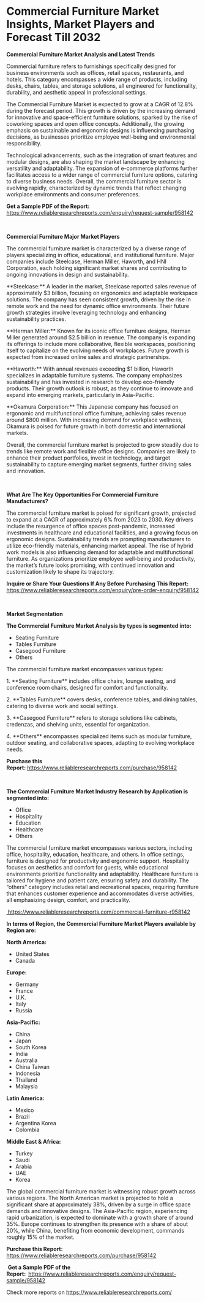 <p><h1>Commercial Furniture Market Insights, Market Players and Forecast Till 2032</h1></p><p><strong>Commercial Furniture Market Analysis and Latest Trends</strong></p>
<p><p>Commercial furniture refers to furnishings specifically designed for business environments such as offices, retail spaces, restaurants, and hotels. This category encompasses a wide range of products, including desks, chairs, tables, and storage solutions, all engineered for functionality, durability, and aesthetic appeal in professional settings.</p><p>The Commercial Furniture Market is expected to grow at a CAGR of 12.8% during the forecast period. This growth is driven by the increasing demand for innovative and space-efficient furniture solutions, sparked by the rise of coworking spaces and open office concepts. Additionally, the growing emphasis on sustainable and ergonomic designs is influencing purchasing decisions, as businesses prioritize employee well-being and environmental responsibility. </p><p>Technological advancements, such as the integration of smart features and modular designs, are also shaping the market landscape by enhancing versatility and adaptability. The expansion of e-commerce platforms further facilitates access to a wider range of commercial furniture options, catering to diverse business needs. Overall, the commercial furniture sector is evolving rapidly, characterized by dynamic trends that reflect changing workplace environments and consumer preferences.</p></p>
<p><strong>Get a Sample PDF of the Report:&nbsp;</strong> <a href="https://www.reliableresearchreports.com/enquiry/request-sample/958142?utm_campaign=2203&utm_medium=2&utm_source=Github&utm_content=ia&utm_term=08022025&utm_id=commercial-furniture">https://www.reliableresearchreports.com/enquiry/request-sample/958142</a></p>
<p>&nbsp;</p>
<p><strong>Commercial Furniture Major Market Players</strong></p>
<p><p>The commercial furniture market is characterized by a diverse range of players specializing in office, educational, and institutional furniture. Major companies include Steelcase, Herman Miller, Haworth, and HNI Corporation, each holding significant market shares and contributing to ongoing innovations in design and sustainability.</p><p>**Steelcase:** A leader in the market, Steelcase reported sales revenue of approximately $3 billion, focusing on ergonomics and adaptable workspace solutions. The company has seen consistent growth, driven by the rise in remote work and the need for dynamic office environments. Their future growth strategies involve leveraging technology and enhancing sustainability practices.</p><p>**Herman Miller:** Known for its iconic office furniture designs, Herman Miller generated around $2.5 billion in revenue. The company is expanding its offerings to include more collaborative, flexible workspaces, positioning itself to capitalize on the evolving needs of workplaces. Future growth is expected from increased online sales and strategic partnerships.</p><p>**Haworth:** With annual revenues exceeding $1 billion, Haworth specializes in adaptable furniture systems. The company emphasizes sustainability and has invested in research to develop eco-friendly products. Their growth outlook is robust, as they continue to innovate and expand into emerging markets, particularly in Asia-Pacific.</p><p>**Okamura Corporation:** This Japanese company has focused on ergonomic and multifunctional office furniture, achieving sales revenue around $800 million. With increasing demand for workplace wellness, Okamura is poised for future growth in both domestic and international markets.</p><p>Overall, the commercial furniture market is projected to grow steadily due to trends like remote work and flexible office designs. Companies are likely to enhance their product portfolios, invest in technology, and target sustainability to capture emerging market segments, further driving sales and innovation.</p></p>
<p>&nbsp;</p>
<p><strong>What Are The Key Opportunities For Commercial Furniture Manufacturers?</strong></p>
<p><p>The commercial furniture market is poised for significant growth, projected to expand at a CAGR of approximately 6% from 2023 to 2030. Key drivers include the resurgence of office spaces post-pandemic, increased investments in healthcare and educational facilities, and a growing focus on ergonomic designs. Sustainability trends are prompting manufacturers to utilize eco-friendly materials, enhancing market appeal. The rise of hybrid work models is also influencing demand for adaptable and multifunctional furniture. As organizations prioritize employee well-being and productivity, the market’s future looks promising, with continued innovation and customization likely to shape its trajectory.</p></p>
<p><strong>Inquire or Share Your Questions If Any Before Purchasing This Report:</strong> <a href="https://www.reliableresearchreports.com/enquiry/pre-order-enquiry/958142?utm_campaign=2203&utm_medium=2&utm_source=Github&utm_content=ia&utm_term=08022025&utm_id=commercial-furniture">https://www.reliableresearchreports.com/enquiry/pre-order-enquiry/958142</a></p>
<p>&nbsp;</p>
<p><strong>Market Segmentation</strong></p>
<p><strong>The Commercial Furniture Market Analysis by types is segmented into:</strong></p>
<p><ul><li>Seating Furniture</li><li>Tables Furniture</li><li>Casegood Furniture</li><li>Others</li></ul></p>
<p><p>The commercial furniture market encompasses various types: </p><p>1. **Seating Furniture** includes office chairs, lounge seating, and conference room chairs, designed for comfort and functionality. </p><p>2. **Tables Furniture** covers desks, conference tables, and dining tables, catering to diverse work and social settings. </p><p>3. **Casegood Furniture** refers to storage solutions like cabinets, credenzas, and shelving units, essential for organization. </p><p>4. **Others** encompasses specialized items such as modular furniture, outdoor seating, and collaborative spaces, adapting to evolving workplace needs. </p></p>
<p><strong>Purchase this Report:&nbsp;</strong><a href="https://www.reliableresearchreports.com/purchase/958142?utm_campaign=2203&utm_medium=2&utm_source=Github&utm_content=ia&utm_term=08022025&utm_id=commercial-furniture">https://www.reliableresearchreports.com/purchase/958142</a></p>
<p>&nbsp;</p>
<p><strong>The Commercial Furniture Market Industry Research by Application is segmented into:</strong></p>
<p><ul><li>Office</li><li>Hospitality</li><li>Education</li><li>Healthcare</li><li>Others</li></ul></p>
<p><p>The commercial furniture market encompasses various sectors, including office, hospitality, education, healthcare, and others. In office settings, furniture is designed for productivity and ergonomic support. Hospitality focuses on aesthetics and comfort for guests, while educational environments prioritize functionality and adaptability. Healthcare furniture is tailored for hygiene and patient care, ensuring safety and durability. The “others” category includes retail and recreational spaces, requiring furniture that enhances customer experience and accommodates diverse activities, all emphasizing design, comfort, and practicality.</p></p>
<p><a href="https://www.reliableresearchreports.com/commercial-furniture-r958142?utm_campaign=2203&utm_medium=2&utm_source=Github&utm_content=ia&utm_term=08022025&utm_id=commercial-furniture">&nbsp;https://www.reliableresearchreports.com/commercial-furniture-r958142</a></p>
<p><strong>In terms of Region, the Commercial Furniture Market Players available by Region are:</strong></p>
<p>
    <p> <strong> North America: </strong>
        <ul>
            <li>United States</li>
            <li>Canada</li>
        </ul>
        </p> 
    <p> <strong> Europe: </strong>
        <ul>
            <li>Germany</li>
            <li>France</li>
            <li>U.K.</li>
            <li>Italy</li>
            <li>Russia</li>
        </ul>
        </p> 
    <p> <strong> Asia-Pacific: </strong>
        <ul>
            <li>China</li>
            <li>Japan</li>
            <li>South Korea</li>
            <li>India</li>
            <li>Australia</li>
            <li>China Taiwan</li>
            <li>Indonesia</li>
            <li>Thailand</li>
            <li>Malaysia</li>
        </ul>
        </p> 
    <p> <strong> Latin America: </strong>
        <ul>
            <li>Mexico</li>
            <li>Brazil</li>
            <li>Argentina Korea</li>
            <li>Colombia</li>
        </ul>
        </p> 
    <p> <strong> Middle East & Africa: </strong>
        <ul>
            <li>Turkey</li>
            <li>Saudi</li>
            <li>Arabia</li>
            <li>UAE</li>
            <li>Korea</li>
        </ul>
    </p>
    </p>
<p><p>The global commercial furniture market is witnessing robust growth across various regions. The North American market is projected to hold a significant share at approximately 38%, driven by a surge in office space demands and innovative designs. The Asia-Pacific region, experiencing rapid urbanization, is expected to dominate with a growth share of around 35%. Europe continues to strengthen its presence with a share of about 20%, while China, benefiting from economic development, commands roughly 15% of the market.</p></p>
<p><strong>Purchase this Report: </strong><a href="https://www.reliableresearchreports.com/purchase/958142?utm_campaign=2203&utm_medium=2&utm_source=Github&utm_content=ia&utm_term=08022025&utm_id=commercial-furniture">https://www.reliableresearchreports.com/purchase/958142</a></p>
<p>&nbsp;<strong>Get a Sample PDF of the Report:&nbsp;&nbsp;</strong><a href="https://www.reliableresearchreports.com/enquiry/request-sample/958142?utm_campaign=2203&utm_medium=2&utm_source=Github&utm_content=ia&utm_term=08022025&utm_id=commercial-furniture">https://www.reliableresearchreports.com/enquiry/request-sample/958142</a></p>
<p><strong></strong></p>
<p>Check more reports on <a href="https://www.reliableresearchreports.com/?utm_campaign=2203&utm_medium=2&utm_source=Github&utm_content=ia&utm_term=08022025&utm_id=commercial-furniture">https://www.reliableresearchreports.com/</a></p>
